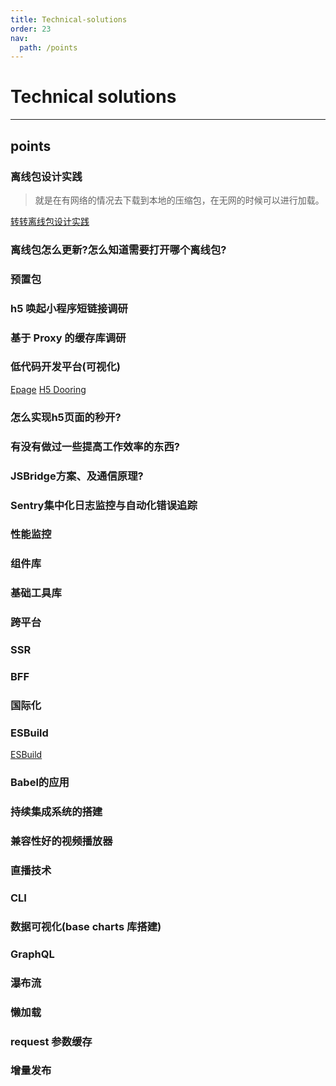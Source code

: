 ```yaml
---
title: Technical-solutions
order: 23
nav:
  path: /points
---
```


# Technical solutions

---

## points

### 离线包设计实践

> 就是在有网络的情况去下载到本地的压缩包，在无网的时候可以进行加载。

[转转离线包设计实践](https://mp.weixin.qq.com/s/b7qsnYVPIJoasIgojX3n2A)

### 离线包怎么更新?怎么知道需要打开哪个离线包?

### 预置包

### h5 唤起小程序短链接调研

### 基于 Proxy 的缓存库调研

### 低代码开发平台(可视化)

[Epage](http://epage.didichuxing.com/)
[H5 Dooring](http://h5.dooring.cn/)

### 怎么实现h5页面的秒开?

### 有没有做过一些提高工作效率的东西?

### JSBridge方案、及通信原理?

### Sentry集中化日志监控与自动化错误追踪

### 性能监控

### 组件库

### 基础工具库

### 跨平台

### SSR

### BFF

### 国际化

### ESBuild

[ESBuild](https://juejin.cn/post/6971606582706569229)

### Babel的应用

### 持续集成系统的搭建

### 兼容性好的视频播放器

### 直播技术

### CLI

### 数据可视化(base charts 库搭建)

### GraphQL

### 瀑布流

### 懒加载

### request 参数缓存

### 增量发布
